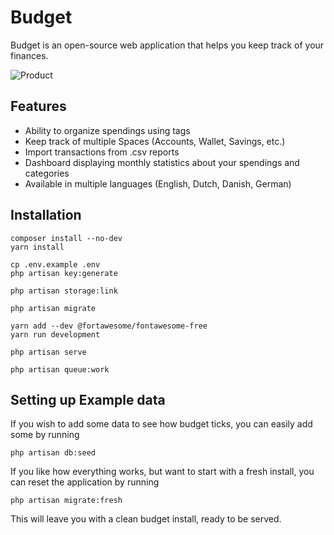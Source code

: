 
# Budget

Budget is an open-source web application that helps you keep track of your finances.

![Product](https://oliverjakobi.com/budget_dashboard.png)

## Features

* Ability to organize spendings using tags
* Keep track of multiple Spaces (Accounts, Wallet, Savings, etc.)
* Import transactions from .csv reports
* Dashboard displaying monthly statistics about your spendings and categories
* Available in multiple languages (English, Dutch, Danish, German)

## Installation

```
composer install --no-dev
yarn install

cp .env.example .env
php artisan key:generate

php artisan storage:link

php artisan migrate

yarn add --dev @fortawesome/fontawesome-free
yarn run development

php artisan serve

php artisan queue:work
```

## Setting up Example data 

If you wish to add some data to see how budget ticks, you can easily add some by running

```
php artisan db:seed
```

If you like how everything works, but want to start with a fresh install, you can reset the application by running 
```
php artisan migrate:fresh
```
This will leave you with a clean budget install, ready to be served.